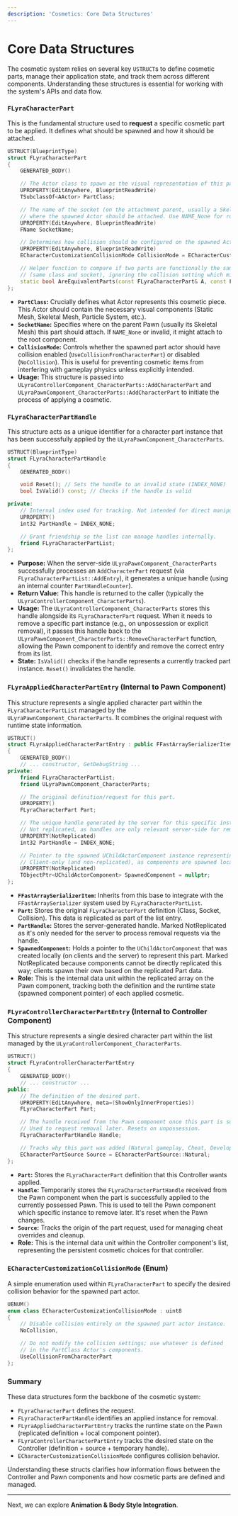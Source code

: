 ```yaml
---
description: 'Cosmetics: Core Data Structures'
---
```


# Core Data Structures

The cosmetic system relies on several key `USTRUCT`s to define cosmetic parts, manage their application state, and track them across different components. Understanding these structures is essential for working with the system's APIs and data flow.

### `FLyraCharacterPart`

This is the fundamental structure used to **request** a specific cosmetic part to be applied. It defines what should be spawned and how it should be attached.

```cpp
USTRUCT(BlueprintType)
struct FLyraCharacterPart
{
    GENERATED_BODY()

    // The Actor class to spawn as the visual representation of this part.
    UPROPERTY(EditAnywhere, BlueprintReadWrite)
    TSubclassOf<AActor> PartClass;

    // The name of the socket (on the attachment parent, usually a Skeletal Mesh)
    // where the spawned Actor should be attached. Use NAME_None for root component attachment.
    UPROPERTY(EditAnywhere, BlueprintReadWrite)
    FName SocketName;

    // Determines how collision should be configured on the spawned Actor instance.
    UPROPERTY(EditAnywhere, BlueprintReadWrite)
    ECharacterCustomizationCollisionMode CollisionMode = ECharacterCustomizationCollisionMode::NoCollision;

    // Helper function to compare if two parts are functionally the same
    // (same class and socket), ignoring the collision setting which might vary.
    static bool AreEquivalentParts(const FLyraCharacterPart& A, const FLyraCharacterPart& B);
};
```

* **`PartClass`:** Crucially defines what Actor represents this cosmetic piece. This Actor should contain the necessary visual components (Static Mesh, Skeletal Mesh, Particle System, etc.).
* **`SocketName`:** Specifies where on the parent Pawn (usually its Skeletal Mesh) this part should attach. If `NAME_None` or invalid, it might attach to the root component.
* **`CollisionMode`:** Controls whether the spawned part actor should have collision enabled (`UseCollisionFromCharacterPart`) or disabled (`NoCollision`). This is useful for preventing cosmetic items from interfering with gameplay physics unless explicitly intended.
* **Usage:** This structure is passed into `ULyraControllerComponent_CharacterParts::AddCharacterPart` and `ULyraPawnComponent_CharacterParts::AddCharacterPart` to initiate the process of applying a cosmetic.

### `FLyraCharacterPartHandle`

This structure acts as a unique identifier for a character part instance that has been successfully applied by the `ULyraPawnComponent_CharacterParts`.

```cpp
USTRUCT(BlueprintType)
struct FLyraCharacterPartHandle
{
    GENERATED_BODY()

    void Reset(); // Sets the handle to an invalid state (INDEX_NONE)
    bool IsValid() const; // Checks if the handle is valid

private:
    // Internal index used for tracking. Not intended for direct manipulation.
    UPROPERTY()
    int32 PartHandle = INDEX_NONE;

    // Grant friendship so the list can manage handles internally.
    friend FLyraCharacterPartList;
};
```

* **Purpose:** When the server-side `ULyraPawnComponent_CharacterParts` successfully processes an `AddCharacterPart` request (via `FLyraCharacterPartList::AddEntry`), it generates a unique handle (using an internal counter `PartHandleCounter`).
* **Return Value:** This handle is returned to the caller (typically the `ULyraControllerComponent_CharacterParts`).
* **Usage:** The `ULyraControllerComponent_CharacterParts` stores this handle alongside its `FLyraCharacterPart` request. When it needs to remove a specific part instance (e.g., on unpossession or explicit removal), it passes this handle back to the `ULyraPawnComponent_CharacterParts::RemoveCharacterPart` function, allowing the Pawn component to identify and remove the correct entry from its list.
* **State:** `IsValid()` checks if the handle represents a currently tracked part instance. `Reset()` invalidates the handle.

### `FLyraAppliedCharacterPartEntry` (Internal to Pawn Component)

This structure represents a single applied character part within the `FLyraCharacterPartList` managed by the `ULyraPawnComponent_CharacterParts`. It combines the original request with runtime state information.

```cpp
USTRUCT()
struct FLyraAppliedCharacterPartEntry : public FFastArraySerializerItem
{
    GENERATED_BODY()
    // ... constructor, GetDebugString ...
private:
    friend FLyraCharacterPartList;
    friend ULyraPawnComponent_CharacterParts;

    // The original definition/request for this part.
    UPROPERTY()
    FLyraCharacterPart Part;

    // The unique handle generated by the server for this specific instance.
    // Not replicated, as handles are only relevant server-side for removal requests.
    UPROPERTY(NotReplicated)
    int32 PartHandle = INDEX_NONE;

    // Pointer to the spawned UChildActorComponent instance representing this part visually.
    // Client-only (and non-replicated), as components are spawned locally based on replicated data.
    UPROPERTY(NotReplicated)
    TObjectPtr<UChildActorComponent> SpawnedComponent = nullptr;
};
```

* **`FFastArraySerializerItem`:** Inherits from this base to integrate with the `FFastArraySerializer` system used by `FLyraCharacterPartList`.
* **`Part`:** Stores the original `FLyraCharacterPart` definition (Class, Socket, Collision). This data is replicated as part of the list entry.
* **`PartHandle`:** Stores the server-generated handle. Marked NotReplicated as it's only needed for the server to process removal requests via the handle.
* **`SpawnedComponent`:** Holds a pointer to the `UChildActorComponent` that was created locally (on clients and the server) to represent this part. Marked NotReplicated because components cannot be directly replicated this way; clients spawn their own based on the replicated Part data.
* **Role:** This is the internal data unit within the replicated array on the Pawn component, tracking both the definition and the runtime state (spawned component pointer) of each applied cosmetic.

### `FLyraControllerCharacterPartEntry` (Internal to Controller Component)

This structure represents a single desired character part within the list managed by the `ULyraControllerComponent_CharacterParts`.

```cpp
USTRUCT()
struct FLyraControllerCharacterPartEntry
{
    GENERATED_BODY()
    // ... constructor ...
public:
    // The definition of the desired part.
    UPROPERTY(EditAnywhere, meta=(ShowOnlyInnerProperties))
    FLyraCharacterPart Part;

    // The handle received from the Pawn component once this part is successfully applied.
    // Used to request removal later. Resets on unpossession.
    FLyraCharacterPartHandle Handle;

    // Tracks why this part was added (Natural gameplay, Cheat, Developer Setting).
    ECharacterPartSource Source = ECharacterPartSource::Natural;
};
```

* **`Part`:** Stores the `FLyraCharacterPart` definition that this Controller wants applied.
* **`Handle`:** Temporarily stores the `FLyraCharacterPartHandle` received from the Pawn component when the part is successfully applied to the currently possessed Pawn. This is used to tell the Pawn component which specific instance to remove later. It's reset when the Pawn changes.
* **`Source`:** Tracks the origin of the part request, used for managing cheat overrides and cleanup.
* **Role:** This is the internal data unit within the Controller component's list, representing the persistent cosmetic choices for that controller.

### `ECharacterCustomizationCollisionMode` (Enum)

A simple enumeration used within `FLyraCharacterPart` to specify the desired collision behavior for the spawned part actor.

```cpp
UENUM()
enum class ECharacterCustomizationCollisionMode : uint8
{
    // Disable collision entirely on the spawned part actor instance.
    NoCollision,

    // Do not modify the collision settings; use whatever is defined
    // in the PartClass Actor's components.
    UseCollisionFromCharacterPart
};
```

### Summary

These data structures form the backbone of the cosmetic system:

* `FLyraCharacterPart` defines the request.
* `FLyraCharacterPartHandle` identifies an applied instance for removal.
* `FLyraAppliedCharacterPartEntry` tracks the runtime state on the Pawn (replicated definition + local component pointer).
* `FLyraControllerCharacterPartEntry` tracks the desired state on the Controller (definition + source + temporary handle).
* `ECharacterCustomizationCollisionMode` configures collision behavior.

Understanding these structs clarifies how information flows between the Controller and Pawn components and how cosmetic parts are defined and managed.

***

Next, we can explore **Animation & Body Style Integration**.

